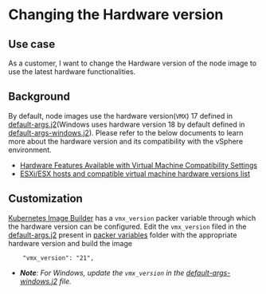 # Changing the Hardware version

## Use case

As a customer, I want to change the Hardware version of the node image to use the latest hardware functionalities.

## Background

By default, node images use the hardware version(`VMX`) 17 defined in [default-args.j2][default-args](Windows uses hardware version 18 by default defined in [default-args-windows.j2][default-args-windows]). Please refer to the below documents to learn more about the hardware version and its compatibility with the vSphere environment.

- [Hardware Features Available with Virtual Machine Compatibility Settings][vm-admin-guide]
- [ESXi/ESX hosts and compatible virtual machine hardware versions list][kb-vm-hardware-version-list]

## Customization

[Kubernetes Image Builder][kubernetes-image-builder] has a `vmx_version` packer variable through which the hardware version can be configured. Edit the `vmx_version` filed in the [default-args.j2][default-args] present in [packer variables](./../../packer-variables/) folder with the appropriate hardware version and build the image

```text
    "vmx_version": "21",
```

- _**Note**: For Windows, update the `vmx_version` in the [default-args-windows.j2][default-args-windows] file._

[//]: Links

[default-args]: [./../../../packer-variables/default-args.j2]
[kubernetes-image-builder]: https://github.com/kubernetes-sigs/image-builder/
[default-args-windows]: ../../packer-variables/windows/default-args-windows.j2
[vm-admin-guide]: https://techdocs.broadcom.com/us/en/vmware-cis/vsphere/vsphere/8-0/vsphere-virtual-machine-administration-guide-8-0.html
[kb-vm-hardware-version-list]: https://knowledge.broadcom.com/external/article?legacyId=2007240
